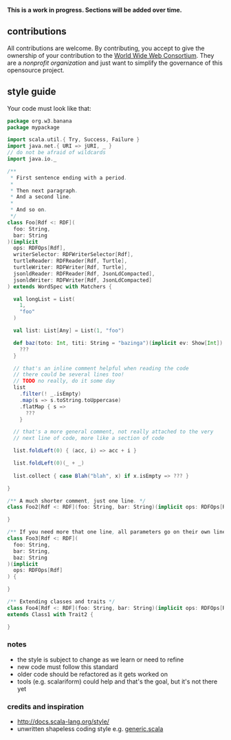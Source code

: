 **This is a work in progress. Sections will be added over time.**

## contributions

All contributions are welcome. By contributing, you accept to give the
ownership of your contribution to the [World Wide Web
Consortium](http://www.w3.org). They are a _nonprofit organization_
and just want to simplify the governance of this opensource project.


## style guide

Your code must look like that:

```scala
package org.w3.banana
package mypackage

import scala.util.{ Try, Success, Failure }
import java.net.{ URI => jURI, _ }
// do not be afraid of wildcards
import java.io._

/**
 * First sentence ending with a period.
 *
 * Then next paragraph.
 * And a second line.
 *
 * And so on.
 */
class Foo[Rdf <: RDF](
  foo: String,
  bar: String
)(implicit
  ops: RDFOps[Rdf],
  writerSelector: RDFWriterSelector[Rdf],
  turtleReader: RDFReader[Rdf, Turtle],
  turtleWriter: RDFWriter[Rdf, Turtle],
  jsonldReader: RDFReader[Rdf, JsonLdCompacted],
  jsonldWriter: RDFWriter[Rdf, JsonLdCompacted]
) extends WordSpec with Matchers {

  val longList = List(
    1,
    "foo"
  )

  val list: List[Any] = List(1, "foo")

  def baz(toto: Int, titi: String = "bazinga")(implicit ev: Show[Int]): Unit = {
    ???
  }

  // that's an inline comment helpful when reading the code
  // there could be several lines too!
  // TODO no really, do it some day
  list
    .filter(! _.isEmpty)
    .map(s => s.toString.toUppercase)
    .flatMap { s =>
      ???
    }

  // that's a more general comment, not really attached to the very
  // next line of code, more like a section of code

  list.foldLeft(0) { (acc, i) => acc + i }

  list.foldLeft(0)(_ + _)
  
  list.collect { case Blah("blah", x) if x.isEmpty => ??? }

}

/** A much shorter comment, just one line. */
class Foo2[Rdf <: RDF](foo: String, bar: String)(implicit ops: RDFOps[Rdf]) {

}

/** If you need more that one line, all parameters go on their own line. */
class Foo3[Rdf <: RDF](
  foo: String,
  bar: String,
  baz: String
)(implicit
  ops: RDFOps[Rdf]
) {

}

/** Extending classes and traits */
class Foo4[Rdf <: RDF](foo: String, bar: String)(implicit ops: RDFOps[Rdf])
extends Class1 with Trait2 {

}
```

### notes

* the style is subject to change as we learn or need to refine
* new code must follow this standard
* older code should be refactored as it gets worked on
* tools (e.g. scalariform) could help and that's the goal, but it's not there yet

### credits and inspiration

* http://docs.scala-lang.org/style/
* unwritten shapeless coding style e.g. [generic.scala](https://github.com/milessabin/shapeless/blob/master/core/src/main/scala/shapeless/generic.scala)